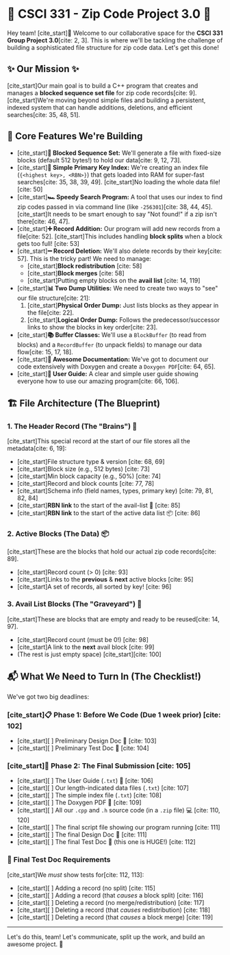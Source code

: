 
# 🚀 CSCI 331 - Zip Code Project 3.0 🚀

Hey team! [cite_start]👋 Welcome to our collaborative space for the **CSCI 331 Group Project 3.0**[cite: 2, 3]. This is where we'll be tackling the challenge of building a sophisticated file structure for zip code data. Let's get this done!

## ✨ Our Mission ✨

[cite_start]Our main goal is to build a C++ program that creates and manages a **blocked sequence set file** for zip code records[cite: 9]. [cite_start]We're moving beyond simple files and building a persistent, indexed system that can handle additions, deletions, and efficient searches[cite: 35, 48, 51].

## 🎯 Core Features We're Building

* [cite_start]**📁 Blocked Sequence Set:** We'll generate a file with fixed-size blocks (default 512 bytes!) to hold our data[cite: 9, 12, 73].
* [cite_start]**🧠 Simple Primary Key Index:** We're creating an index file (`{<highest key>, <RBN>}`) that gets loaded into RAM for super-fast searches[cite: 35, 38, 39, 49]. [cite_start]No loading the whole data file! [cite: 50]
* [cite_start]**🏎️ Speedy Search Program:** A tool that uses our index to find zip codes passed in via command line (like `-256301`)[cite: 38, 44, 45]. [cite_start]It needs to be smart enough to say "Not found!" if a zip isn't there[cite: 46, 47].
* [cite_start]**➕ Record Addition:** Our program will add new records from a file[cite: 52]. [cite_start]This includes handling **block splits** when a block gets too full! [cite: 53]
* [cite_start]**➖ Record Deletion:** We'll also delete records by their key[cite: 57]. This is the tricky part! We need to manage:
    * [cite_start]**Block redistribution** [cite: 58]
    * [cite_start]**Block merges** [cite: 58]
    * [cite_start]Putting empty blocks on the **avail list** [cite: 14, 119]
* [cite_start]**📊 Two Dump Utilities:** We need to create two ways to "see" our file structure[cite: 21]:
    1.  [cite_start]**Physical Order Dump:** Just lists blocks as they appear in the file[cite: 22].
    2.  [cite_start]**Logical Order Dump:** Follows the predecessor/successor links to show the blocks in key order[cite: 23].
* [cite_start]**📚 Buffer Classes:** We'll use a `BlockBuffer` (to read from blocks) and a `RecordBuffer` (to unpack fields) to manage our data flow[cite: 15, 17, 18].
* [cite_start]**📜 Awesome Documentation:** We've got to document our code extensively with Doxygen and create a `Doxygen PDF`[cite: 64, 65].
* [cite_start]**📖 User Guide:** A clear and simple user guide showing everyone how to use our amazing program[cite: 66, 106].

## 🏗️ File Architecture (The Blueprint)

### 1. The Header Record (The "Brains") 🧠
[cite_start]This special record at the start of our file stores all the metadata[cite: 6, 19]:
* [cite_start]File structure type & version [cite: 68, 69]
* [cite_start]Block size (e.g., 512 bytes) [cite: 73]
* [cite_start]Min block capacity (e.g., 50%) [cite: 74]
* [cite_start]Record and block counts [cite: 77, 78]
* [cite_start]Schema info (field names, types, primary key) [cite: 79, 81, 82, 84]
* [cite_start]**RBN link** to the start of the avail-list 👻 [cite: 85]
* [cite_start]**RBN link** to the start of the active data list 📦 [cite: 86]

### 2. Active Blocks (The Data) 📦
[cite_start]These are the blocks that hold our actual zip code records[cite: 89].
* [cite_start]Record count (> 0) [cite: 93]
* [cite_start]Links to the **previous** & **next** active blocks [cite: 95]
* [cite_start]A set of records, all sorted by key! [cite: 96]

### 3. Avail List Blocks (The "Graveyard") 👻
[cite_start]These are blocks that are empty and ready to be reused[cite: 14, 97].
* [cite_start]Record count (must be 0!) [cite: 98]
* [cite_start]A link to the **next** avail block [cite: 99]
* (The rest is just empty space) [cite_start][cite: 100]

## 📬 What We Need to Turn In (The Checklist!)

We've got two big deadlines:

### [cite_start]📋 **Phase 1: Before We Code (Due 1 week prior)** [cite: 102]
* [cite_start][ ] Preliminary Design Doc 📝 [cite: 103]
* [cite_start][ ] Preliminary Test Doc 🧪 [cite: 104]

### [cite_start]🎁 **Phase 2: The Final Submission** [cite: 105]
* [cite_start][ ] The User Guide (`.txt`) 📖 [cite: 106]
* [cite_start][ ] Our length-indicated data files (`.txt`) [cite: 107]
* [cite_start][ ] The simple index file (`.txt`) [cite: 108]
* [cite_start][ ] The Doxygen PDF 📑 [cite: 109]
* [cite_start][ ] All our `.cpp` and `.h` source code (in a `.zip` file) 💻 [cite: 110, 120]
* [cite_start][ ] The final script file showing our program running [cite: 111]
* [cite_start][ ] The final Design Doc 📝 [cite: 111]
* [cite_start][ ] The final Test Doc 🧪 (this one is HUGE!) [cite: 112]

### 🧪 **Final Test Doc Requirements**
[cite_start]We *must* show tests for[cite: 112, 113]:
* [cite_start][ ] Adding a record (no split) [cite: 115]
* [cite_start][ ] Adding a record (that *causes* a block split) [cite: 116]
* [cite_start][ ] Deleting a record (no merge/redistribution) [cite: 117]
* [cite_start][ ] Deleting a record (that *causes* redistribution) [cite: 118]
* [cite_start][ ] Deleting a record (that *causes* a block merge) [cite: 119]

---

Let's do this, team! Let's communicate, split up the work, and build an awesome project. 💪
